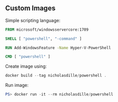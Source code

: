 ## Custom Images

Simple scripting language:

```dockerfile
FROM microsoft/windowsservercore:1709

SHELL [ "powershell", "-command" ]

RUN Add-WindowsFeature -Name Hyper-V-PowerShell

CMD [ "powershell" ]
```

Create image using:

```powershell
docker build --tag nicholasdille/powershell .
```

Run image:

```powershell
PS> docker run -it --rm nicholasdille/powershell
```